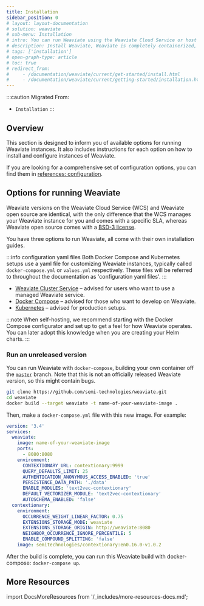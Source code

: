 ```yaml
---
title: Installation
sidebar_position: 0
# layout: layout-documentation
# solution: weaviate
# sub-menu: Installation
# intro: You can run Weaviate using the Weaviate Cloud Service or ​host it yourself. ​For self-hosted versions, ​Weaviate is completely containerized; you can use Docker Compose and/or Kubernetes to run it.
# description: Install Weaviate, Weaviate is completely containerized, you can use Docker Compose and/or Kubernetes to run it.
# tags: ['installation']
# open-graph-type: article
# toc: true
# redirect_from:
#     - /documentation/weaviate/current/get-started/install.html
#     - /documentation/weaviate/current/getting-started/installation.html
---
```


<!-- TODO: Remove explanatory header once layout review complete -->
:::caution Migrated From:
- `Installation`
:::

## Overview

This section is designed to inform you of available options for running Weaviate instances. It also includes instructions for each option on how to install and configure instances of Weaviate. 

If you are looking for a comprehensive set of configuration options, you can find them in [references: configuration](../configuration/index.md).

## Options for running Weaviate

​Weaviate versions on the Weaviate Cloud Service (WCS) and Weaviate open source are identical, with the only difference that the WCS manages your Weaviate instance for you and comes with a specific SLA, whereas Weaviate open source comes with a [BSD-3 license](https://github.com/semi-technologies/weaviate/blob/master/LICENSE).

You have three options to run Weaviate, all come with their own installation guides. 

:::info configuration yaml files
Both Docker Compose and Kubernetes setups use a yaml file for customizing Weaviate instances, typically called `docker-compose.yml` or `values.yml` respectively. These files will be referred to throughout the documentation as 'configuration yaml files'.
:::

* [Weaviate Cluster Service](./weaviate-cloud-service.md) – advised for users who want to use a managed Weaviate service.
* [Docker Compose](./docker-compose.md) – advised for those who want to develop on Weaviate.
* [Kubernetes](./kubernetes.md) – advised for production setups.

:::note
When self-hosting, we recommend starting with the Docker Compose configurator and set up to get a feel for how Weaviate operates. You can later adopt this knowledge when you are creating your Helm charts.
:::

### Run an unreleased version

You can run Weaviate with `docker-compose`, building your own container off the [`master`](https://github.com/semi-technologies/weaviate) branch. Note that this is not an officially released Weaviate version, so this might contain bugs.

```sh
git clone https://github.com/semi-technologies/weaviate.git
cd weaviate
docker build --target weaviate -t name-of-your-weaviate-image .
```

Then, make a `docker-compose.yml` file with this new image. For example:

```yml
version: '3.4'
services:
  weaviate:
    image: name-of-your-weaviate-image
    ports:
      - 8080:8080
    environment:
      CONTEXTIONARY_URL: contextionary:9999
      QUERY_DEFAULTS_LIMIT: 25
      AUTHENTICATION_ANONYMOUS_ACCESS_ENABLED: 'true'
      PERSISTENCE_DATA_PATH: './data'
      ENABLE_MODULES: 'text2vec-contextionary'
      DEFAULT_VECTORIZER_MODULE: 'text2vec-contextionary'
      AUTOSCHEMA_ENABLED: 'false'
  contextionary:
    environment:
      OCCURRENCE_WEIGHT_LINEAR_FACTOR: 0.75
      EXTENSIONS_STORAGE_MODE: weaviate
      EXTENSIONS_STORAGE_ORIGIN: http://weaviate:8080
      NEIGHBOR_OCCURRENCE_IGNORE_PERCENTILE: 5
      ENABLE_COMPOUND_SPLITTING: 'false'
    image: semitechnologies/contextionary:en0.16.0-v1.0.2
```

After the build is complete, you can run this Weaviate build with docker-compose: `docker-compose up`. 

## More Resources

import DocsMoreResources from '/_includes/more-resources-docs.md';

<DocsMoreResources />